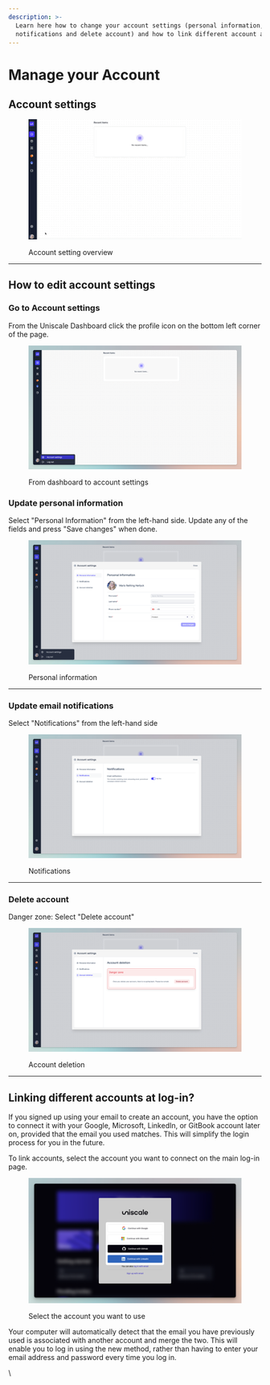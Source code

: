 ```yaml
---
description: >-
  Learn here how to change your account settings (personal information, email
  notifications and delete account) and how to link different account at log-in.
---
```


# Manage your Account

## Account settings&#x20;

<figure><img src="../../.gitbook/assets/CleanShot 2024-03-15 at 13.42.08.gif" alt=""><figcaption><p>Account setting overview </p></figcaption></figure>

***



## How to edit account settings&#x20;

### Go to Account settings

From the Uniscale Dashboard click the profile icon on the bottom left corner of the page.

<figure><img src="../../.gitbook/assets/CleanShot 2024-03-15 at 14.12.19.png" alt=""><figcaption><p>From dashboard to account settings </p></figcaption></figure>

### Update personal information

Select "Personal Information" from the left-hand side. Update any of the fields and press "Save changes" when done.

<figure><img src="../../.gitbook/assets/CleanShot 2024-03-15 at 14.15.01.png" alt=""><figcaption><p>Personal information</p></figcaption></figure>

***

### Update email notifications

Select "Notifications" from the left-hand side

<figure><img src="../../.gitbook/assets/CleanShot 2024-03-15 at 14.17.04.png" alt=""><figcaption><p>Notifications</p></figcaption></figure>

***

### Delete account

Danger zone: Select "Delete account"&#x20;

<figure><img src="../../.gitbook/assets/CleanShot 2024-03-15 at 14.18.27.png" alt=""><figcaption><p>Account deletion</p></figcaption></figure>

***

## Linking different accounts at log-in?&#x20;

If you signed up using your email to create an account, you have the option to connect it with your Google, Microsoft, LinkedIn, or GitBook account later on, provided that the email you used matches. This will simplify the login process for you in the future.

To link accounts, select the account you want to connect on the main log-in page.

<figure><img src="../../.gitbook/assets/CleanShot 2024-03-18 at 13.43.45@2x.png" alt=""><figcaption><p>Select the account you want to use</p></figcaption></figure>

Your computer will automatically detect that the email you have previously used is associated with another account and merge the two. This will enable you to log in using the new method, rather than having to enter your email address and password every time you log in.

\
